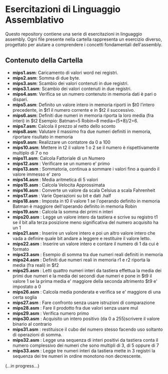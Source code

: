 # Esercitazioni di Linguaggio Assemblativo

Questo repository contiene una serie di esercitazioni in linguaggio assembly. Ogni file presente nella cartella rappresenta un esercizio diverso, progettato per aiutare a comprendere i concetti fondamentali dell'assembly.

## Contenuto della Cartella

- **mips1.asm**: Caricamento di valori word nei registri.
- **mips2.asm**: Somma di due byte.
- **mips3.asm**: Scambio dei valori contenuti in due registri.
- **mips3.1.asm**: Scambio dei valori contenuti in due registri.
- **mips4.asm**: Verifica se un numero contenuto in memoria dati è pari o dispari.
- **mips5.asm**: Definito un valore intero in memoria riporti in $t0 l’intero precedente, in $t1 il numero corrente e in $t2 il successivo.
- **mips6.asm**: Definiti due numeri in memoria riporta la loro media (fra interi) in $t2 Esempio: Batman=5 Robin=8 media=(5+8)/2=6.
- **mips7.asm**: Calcola il prezzo al netto dello sconto
- **mips8.asm**: Valutare il massimo fra due numeri definiti in memoria, riportare risultato in memoria
- **mips9.asm**: Realizzare un contatore da 0 a 100
- **mips10.asm**: Mettere in t2 il valore 1 o 2 se il numero è rispettivamente multiplo di 7 o no
- **mips11.asm**: Calcola Fattoriale di un Numero
- **mips12.asm** : Verificare se un numero e' primo
- **mips13.asm** : Sommatoria, continua a sommare i valori fino a quando il valore immesso e' zero
- **mips14.asm** : Media aritmetica di 5 valori
- **mips15.asm** : Calcola Velocita Approssimata
- **mips16.asm** : Converte un valore da scala Celsius a scala Fahrenheit
- **mips17.asm** : Varie Operazioni su bit e dati .half
- **mips18.asm**  : Imposta in t0 il valore 1 se l'operando definito in memoria Batman è maggiore dell'operando definito in memoria Robin
- **mips19.asm** : Calcola la somma dei primi n interi
- **mips20.asm** : Legge un valore intero da tastiera e scrive su registro t1 se il bit alla terza posizione meno significativa del numero acquisito ha un 1
- **mips21.asm** : Inserire un valore intero e poi un altro valore intero che vada a definire quale bit andare a leggere e restituire il valore letto.
- **mips22.asm** : Inserire un valore intero e contare il numero di 1 da cui è formato
- **mips23.asm** : Esempio di somma tra due numeri reali definiti in memoria
- **mips24.asm** : Definiti due numeri reali in memoria r1 e r2 riporta la media (fra reali) in $f2
- **mips25.asm** : Letti quattro numeri interi da tastiera effettua la media dei primi due numeri e la media dei secondi due numeri e pone in $t9 il valore 1 se la prima media e' maggiore della seconda altrimento $t9 e' impostato a 0
- **mips26.asm** : Calcola media ponderata e verifica se e' maggiore di una certa soglia
- **mips27.asm** : Fare confronto senza usare istruzioni di comparazione
- **mips28.asm** : Fare il prodotto fra due valori senza usare mul
- **mips29.asm** : Verifica numero primo
- **mips30.asm** : Acquisito un intero positivo (da 0 a 255)scrivere il valore binario al contrario
- **mips31.asm** : restituisce il cubo del numero stesso facendo uso soltanto di operazioni di somma.
- **mips32.asm** : Legge una sequenza di interi positivi da tastiera conta il numero complessivo dei numeri che sono multipli di 3, di 5 oppure di 7
- **mips33.asm** : Legge tre numeri interi da tastiera mette in 3 registri la sequenza dei tre numeri in ordine monotono non decrescente.

(...in progress...)

